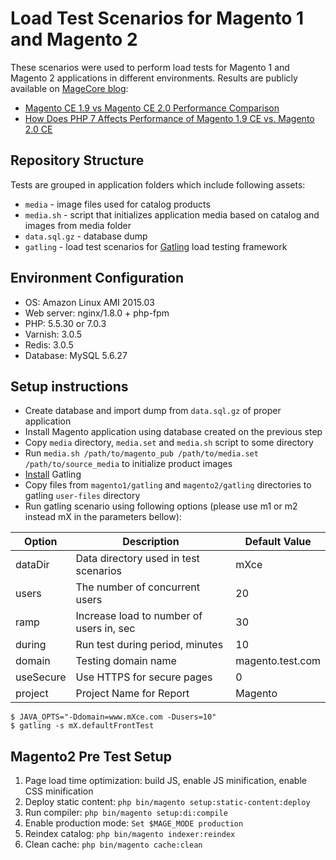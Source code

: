 # Load Test Scenarios for Magento 1 and Magento 2

These scenarios were used to perform load tests for Magento 1 and Magento 2 applications in different environments.
Results are publicly available on [MageCore blog](https://www.magecore.com/blog):

- [Magento CE 1.9 vs Magento CE 2.0 Performance Comparison](https://www.magecore.com/blog/news/magento-ce-1-9-vs-magento-ce-2-0-performance-comparison)
- [How Does PHP 7 Affects Performance of Magento 1.9 CE vs. Magento 2.0 CE](https://www.magecore.com/blog/news/php-7-affects-performance-magento-1-9-ce-vs-magento-2-0-ce)

## Repository Structure

Tests are grouped in application folders which include following assets:
- ``media`` - image files used for catalog products
- ``media.sh`` - script that initializes application media based on catalog and images from media folder
- ``data.sql.gz`` - database dump
- ``gatling`` - load test scenarios for [Gatling](http://gatling.io/) load testing framework

## Environment Configuration

- OS: Amazon Linux AMI 2015.03
- Web server: nginx/1.8.0 + php-fpm
- PHP: 5.5.30 or 7.0.3
- Varnish: 3.0.5
- Redis: 3.0.5
- Database: MySQL 5.6.27

## Setup instructions

- Create database and import dump from ``data.sql.gz`` of proper application
- Install Magento application using database created on the previous step
- Copy ``media`` directory, ``media.set`` and ``media.sh`` script to some directory
- Run ``media.sh /path/to/magento_pub /path/to/media.set /path/to/source_media`` to initialize product images
- [Install](http://gatling.io/docs/2.2.0/quickstart.html#installing) Gatling
- Copy files from `magento1/gatling` and `magento2/gatling` directories to gatling `user-files` directory
- Run gatling scenario using following options (please use m1 or m2 instead mX in the parameters bellow):

| Option | Description | Default Value |
| --- | --- | --- |
| dataDir | Data directory used in test scenarios | mXce |
| users | The number of concurrent users | 20 |
| ramp | Increase load to number of users in, sec | 30 |
| during | Run test during period, minutes | 10 |
| domain | Testing domain name | magento.test.com |
| useSecure | Use HTTPS for secure pages | 0 |
| project | Project Name for Report | Magento |

```console
$ JAVA_OPTS="-Ddomain=www.mXce.com -Dusers=10"
$ gatling -s mX.defaultFrontTest
```

## Magento2 Pre Test Setup

1. Page load time optimization: build JS, enable JS minification, enable CSS minification
2. Deploy static content: ``php bin/magento setup:static-content:deploy``
3. Run compiler: ``php bin/magento setup:di:compile``
4. Enable production mode: ``Set $MAGE_MODE production`` 
5. Reindex catalog: ``php bin/magento indexer:reindex``
6. Clean cache: ``php bin/magento cache:clean``

